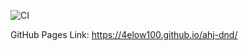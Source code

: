 ![CI](https://github.com/4elow100/ahj-dnd/actions/workflows/web.yml/badge.svg)

GitHub Pages Link: https://4elow100.github.io/ahj-dnd/